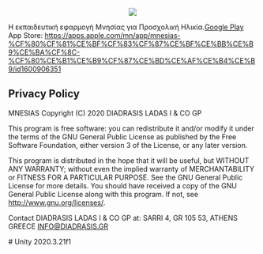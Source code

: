<p align="center">
  <a href="https://mnesias.gr/" target="_blank" align="center">
    <img src="https://www.diadrasis.gr/wp-content/uploads/2021/01/logo_mnesias_site-1.jpg">
  </a>
  <br/>
  
Η εκπαιδευτική εφαρμογή Μνησίας για Προσχολική Ηλικία.<a href="https://play.google.com/store/apps/details?id=net.Diadrasis.MnesiasPreSchool">Google Play</a> App Store: https://apps.apple.com/mn/app/mnesias-%CF%80%CF%81%CE%BF%CF%83%CF%87%CE%BF%CE%BB%CE%B9%CE%BA%CF%8C-%CF%80%CE%B1%CE%B9%CF%87%CE%BD%CE%AF%CE%B4%CE%B9/id1600906351
  
## Privacy Policy
  
MNESIAS Copyright (C) 2020 DIADRASIS LADAS I & CO GP

This program is free software: you can redistribute it and/or modify it under the terms of the GNU General Public License as published by the Free Software Foundation, either version 3 of the License, or any later version.

This program is distributed in the hope that it will be useful, but WITHOUT ANY WARRANTY; without even the implied warranty of MERCHANTABILITY or FITNESS FOR A PARTICULAR PURPOSE.  See the GNU General Public License for more details.
You should have received a copy of the GNU General Public License along with this program.  If not, see <http://www.gnu.org/licenses/>.

Contact DIADRASIS LADAS I & CO GP at:
SARRI 4, GR 105 53, ATHENS GREECE
INFO@DIADRASIS.GR  
</p>
# Unity 2020.3.21f1
